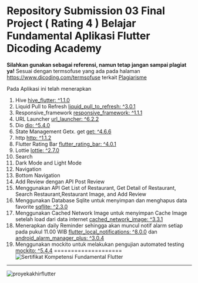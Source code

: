# Repository Submission 03 Final Project ( Rating 4 ) Belajar Fundamental Aplikasi Flutter Dicoding Academy
**Silahkan gunakan sebagai referensi, namun tetap jangan sampai plagiat ya!**
Sesuai dengan termsofuse yang ada pada halaman https://www.dicoding.com/termsofuse terkait <a href='https://www.dicoding.com/blog/plagiarisme/'>Plagiarisme</a>

Pada Aplikasi ini telah menerapkan
1. Hive [hive_flutter: ^1.1.0](https://pub.dev/packages/hive_flutter/versions)
2. Liquid Pull to Refresh [liquid_pull_to_refresh: ^3.0.1](https://pub.dev/packages/liquid_pull_to_refresh)
3. Responsive_framework [responsive_framework: ^1.1.1](https://pub.dev/packages/responsive_framework)
4. URL Launcher [url_launcher: ^6.2.2](https://pub.dev/packages/url_launcher)
5. Dio [dio: ^5.4.0](https://pub.dev/packages/dio)
6. State Management Getx. get [get: ^4.6.6](https://pub.dev/packages/get)
7. http [http: ^1.1.2](https://pub.dev/packages/http)
8. Flutter Rating Bar [flutter_rating_bar: ^4.0.1](https://pub.dev/packages/flutter_rating_bar)
9. Lottie [lottie: ^2.7.0](https://pub.dev/packages/lottie)
10. Search
11. Dark Mode and Light Mode
12. Navigation
13. Bottom Navigation
14. Add Review dengan API Post Review
15. Menggunakan API Get List of Restaurant, Get Detail of Restaurant, Search Restaurant,Restaurant Image, and Add Review
16. Menggunakan Database Sqlite untuk menyimpan dan menghapus data favorite [sqflite: ^2.3.0](https://pub.dev/packages/sqflite)
17. Menggunakan Cached Network Image untuk menyimpan Cache Image setelah load dari data internet [cached_network_image: ^3.3.1](https://pub.dev/packages/cached_network_image/versions)
18. Menerapkan daily Reminder sehingga akan muncul notif alarm setiap pada pukul 11.00 WIB   [flutter_local_notifications: ^8.0.0](https://pub.dev/packages/flutter_local_notifications) dan [android_alarm_manager_plus: ^3.0.4](https://pub.dev/packages/android_alarm_manager_plus)
19. Menggunakan mockito untuk melakukan pengujian automated testing [mockito: ^5.4.4](https://pub.dev/packages/mockito)
====================
![Sertifikat Kompetensi Fundamental Flutter](https://github.com/NandaAdisaputra/Submission03FinalProjectRestaurantApp/assets/43689759/c117659a-8037-490c-b77c-b0cf9b98571b)
----------------------------
![proyekakhirflutter](https://github.com/NandaAdisaputra/Submission03FinalProjectRestaurantApp/assets/43689759/8c22aabf-fbb8-4d30-b319-f579da10a4c6)
